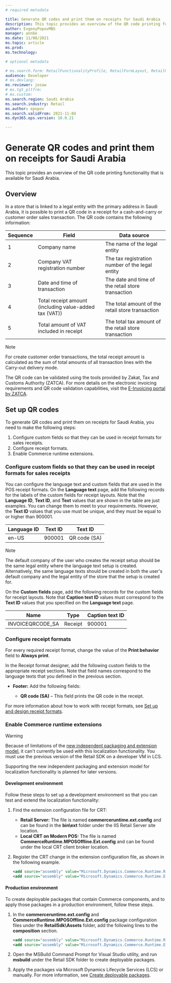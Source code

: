 ```yaml
---
# required metadata

title: Generate QR codes and print them on receipts for Saudi Arabia
description: This topic provides an overview of the QR code printing functionality that is available for Saudi Arabia.
author: EvgenyPopovMBS
manager: annbe
ms.date: 11/08/2021
ms.topic: article
ms.prod: 
ms.technology: 

# optional metadata

# ms.search.form: RetailFunctionalityProfile, RetailFormLayout, RetailParameters
audience: Developer
# ms.devlang: 
ms.reviewer: josaw
# ms.tgt_pltfrm: 
# ms.custom: 
ms.search.region: Saudi Arabia
ms.search.industry: Retail
ms.author: epopov
ms.search.validFrom: 2021-11-04
ms.dyn365.ops.version: 10.0.21

---
```

# Generate QR codes and print them on receipts for Saudi Arabia

This topic provides an overview of the QR code printing functionality that is available for Saudi Arabia.

## Overview

In a store that is linked to a legal entity with the primary address in Saudi Arabia, it is possible to print a QR code in a receipt for a cash-and-carry or customer order sales transaction. The QR code contains the following information:

| Sequence | Field                                                  | Data source |
|----------| -------------------------------------------------------|---------|
| 1        | Company name                                           | The name of the legal entity |
| 2        | Company VAT registration number                        | The tax registration number of the legal entity |
| 3        | Date and time of transaction                           | The date and time of the retail store transaction |
| 4        | Total receipt amount (including value-added tax (VAT)) | The total amount of the retail store transaction |
| 5        | Total amount of VAT included in receipt                | The total tax amount of the retail store transaction |

> [!NOTE]
> For create customer order transactions, the total receipt amount is calculated as the sum of total amounts of all transaction lines with the Carry-out delivery mode.

The QR code can be validated using the tools provided by Zakat, Tax and Customs Authority (ZATCA). For more details on the electronic invoicing requirements and QR code validation capabilities, visit the [E-Invoicing portal by ZATCA](https://zatca.gov.sa/en/E-Invoicing/Pages/default.aspx).

## Set up QR codes

To generate QR codes and print them on receipts for Saudi Arabia, you need to make the following steps:

1. Configure custom fields so that they can be used in receipt formats for sales receipts.
1. Configure receipt formats.
1. Enable Commerce runtime extensions.

### Configure custom fields so that they can be used in receipt formats for sales receipts

You can configure the language text and custom fields that are used in the POS receipt formats. On the **Language text** page, add the following records for the labels of the custom fields for receipt layouts. Note that the **Language ID**, **Text ID**, and **Text** values that are shown in the table are just examples. You can change them to meet to your requirements. However, the **Text ID** values that you use must be unique, and they must be equal to or higher than 900001.

| Language ID | Text ID | Text ID                   |
|-------------|---------|---------------------------|
| en-US       | 900001  | QR code (SA)              |

> [!NOTE]
> The default company of the user who creates the receipt setup should be the same legal entity where the language text setup is created. Alternatively, the same language texts should be created in both the user's default company and the legal entity of the store that the setup is created for.

On the **Custom fields** page, add the following records for the custom fields for receipt layouts. Note that **Caption text ID** values must correspond to the **Text ID** values that you specified on the **Language text** page.

| Name               | Type    | Caption text ID |
|--------------------|---------|-----------------|
| INVOICEQRCODE_SA   | Receipt | 900001          |

### Configure receipt formats

For every required receipt format, change the value of the **Print behavior** field to **Always print**.

In the Receipt format designer, add the following custom fields to the appropriate receipt sections. Note that field names correspond to the language texts that you defined in the previous section.

- **Footer:** Add the following fields:

    - **QR code (SA)** – This field prints the QR code in the receipt.

For more information about how to work with receipt formats, see [Set up and design receipt formats](../receipt-templates-printing.md).

### Enable Commerce runtime extensions

> [!WARNING]
> Because of limitations of the [new independent packaging and extension model](../dev-itpro/build-pipeline.md), it can't currently be used with this localization functionality. You must use the previous version of the Retail SDK on a developer VM in LCS.
>
> Supporting the new independent packaging and extension model for localization functionality is planned for later versions.

#### Development environment

Follow these steps to set up a development environment so that you can test and extend the localization functionality:

1. Find the extension configuration file for CRT:

    - **Retail Server:** The file is named **commerceruntime.ext.config** and can be found in the **bin\\ext** folder under the IIS Retail Server site location.
    - **Local CRT on Modern POS:** The file is named **CommerceRuntime.MPOSOffline.Ext.config** and can be found under the local CRT client broker location.

1. Register the CRT change in the extension configuration file, as shown in the following example.

    ``` xml
    <add source="assembly" value="Microsoft.Dynamics.Commerce.Runtime.ReceiptsSaudiArabia" />
    <add source="assembly" value="Microsoft.Dynamics.Commerce.Runtime.ElectronicReporting" />
    ```

#### Production environment

To create deployable packages that contain Commerce components, and to apply those packages in a production environment, follow these steps.

1. In the **commerceruntime.ext.config** and **CommerceRuntime.MPOSOffline.Ext.config** package configuration files under the **RetailSdk\\Assets** folder, add the following lines to the **composition** section.

    ``` xml	
    <add source="assembly" value="Microsoft.Dynamics.Commerce.Runtime.ReceiptsSaudiArabia" />
    <add source="assembly" value="Microsoft.Dynamics.Commerce.Runtime.ElectronicReporting" />
    ```

1. Open the MSBuild Command Prompt for Visual Studio utility, and run **msbuild** under the Retail SDK folder to create deployable packages.
1. Apply the packages via Microsoft Dynamics Lifecycle Services (LCS) or manually. For more information, see [Create deployable packages](../dev-itpro/retail-sdk/retail-sdk-packaging.md).
